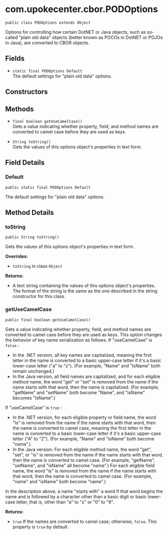# com.upokecenter.cbor.PODOptions

    public class PODOptions extends Object

Options for controlling how certain DotNET or Java objects, such as
 so-called "plain old data" objects (better known as POCOs in DotNET or POJOs
 in Java), are converted to CBOR objects.

## Fields

* `static final PODOptions Default`<br>
 The default settings for "plain old data" options.

## Constructors

## Methods

* `final boolean getUseCamelCase()`<br>
 Gets a value indicating whether property, field, and method names are
 converted to camel case before they are used as keys.

* `String toString()`<br>
 Gets the values of this options object's properties in text form.

## Field Details

### Default
    public static final PODOptions Default
The default settings for "plain old data" options.
## Method Details

### toString
    public String toString()
Gets the values of this options object's properties in text form.

**Overrides:**

* <code>toString</code> in class <code>Object</code>

**Returns:**

* A text string containing the values of this options object's
 properties. The format of the string is the same as the one described in the
 string constructor for this class.

### getUseCamelCase
    public final boolean getUseCamelCase()
<p>Gets a value indicating whether property, field, and method names are
 converted to camel case before they are used as keys. This option changes
 the behavior of key name serialization as follows. If "useCamelCase" is
 <code>false</code> :</p> <ul> <li>In the .NET version, all key names are
 capitalized, meaning the first letter in the name is converted to a basic
 upper-case letter if it's a basic lower-case letter ("a" to "z"). (For
 example, "Name" and "IsName" both remain unchanged.)</li><li>In the Java
 version, all field names are capitalized, and for each eligible method name,
 the word "get" or "set" is removed from the name if the name starts with
 that word, then the name is capitalized. (For example, "getName" and
 "setName" both become "Name", and "isName" becomes "IsName".)</li></ul>
 <p>If "useCamelCase" is <code>true</code> :</p> <ul> <li>In the .NET version, for
 each eligible property or field name, the word "Is" is removed from the name
 if the name starts with that word, then the name is converted to camel case,
 meaning the first letter in the name is converted to a basic lower-case
 letter if it's a basic upper-case letter ("A" to "Z"). (For example, "Name"
 and "IsName" both become "name".)</li><li>In the Java version: For each
 eligible method name, the word "get", "set", or "is" is removed from the
 name if the name starts with that word, then the name is converted to camel
 case. (For example, "getName", "setName", and "isName" all become "name".)
 For each eligible field name, the word "is" is removed from the name if the
 name starts with that word, then the name is converted to camel case. (For
 example, "name" and "isName" both become "name".)</li></ul> <p>In the
 description above, a name "starts with" a word if that word begins the name
 and is followed by a character other than a basic digit or basic lower-case
 letter, that is, other than "a" to "z" or "0" to "9".</p>

**Returns:**

* <code>true</code> If the names are converted to camel case; otherwise,
 <code>false</code>. This property is <code>true</code> by default.
